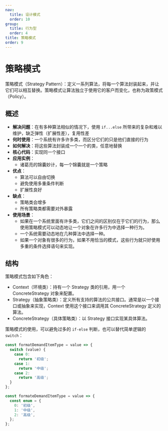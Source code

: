 ```yaml
---
nav:
  title: 设计模式
  order: 10
group:
  title: 行为型
  order: 4
title: 策略模式
order: 9
---
```


# 策略模式

策略模式（Strategy Pattern）：定义一系列算法，将每一个算法封装起来，并让它们可以相互替换。策略模式让算法独立于使用它的客户而变化，也称为政策模式（Policy）。

## 概述

- **解决问题**：在有多种算法相似的情况下，使用 `if...else` 所带来的复杂和难以维护，缺乏弹性（扩展性差），复用性差
- **何时使用**：一个系统有许多许多类，而区分它们的只是他们直接的行为
- **如何解决**：将这些算法封装成一个一个的类，任意地替换
- **核心代码**：实现同一个接口
- **应用实例**：
  - 诸葛亮的锦囊妙计，每一个锦囊就是一个策略
- **优点**：
  - 算法可以自由切换
  - 避免使用多重条件判断
  - 扩展性良好
- **缺点**：
  - 策略类会增多
  - 所有策略类都需要对外暴露
- **使用场景**：
  - 如果在一个系统里面有许多类，它们之间的区别仅在于它们的行为，那么使用策略模式可以动态地让一个对象在许多行为中选择一种行为。
  - 一个系统需要动态地在几种算法中选择一种。
  - 如果一个对象有很多的行为，如果不用恰当的模式，这些行为就只好使用多重的条件选择语句来实现。

## 结构

策略模式包含如下角色：

- Context（环境类）：持有一个 Strategy 类的引用，用一个 ConcreteStrategy 对象来配置。
- Strategy（抽象策略类）：定义所有支持的算法的公共接口。通常是以一个接口或抽象来实现，Context 使用这个接口来调用其 ConcreteStrategy 定义的算法。
- ConcreteStrategy（具体策略类）：以 Strategy 接口实现某具体算法。

策略模式的使用，可以避免过多的 `if-else` 判断，也可以替代简单逻辑的 `switch`：

```js
const formatDemandItemType = value => {
  switch (value) {
    case 0:
      return '初级';
    case 1:
      return '中级';
    case 2:
      return '高级';
  }
};

const formateDemandItemType = value => {
  const enum = {
    0: '初级',
    1: '中级',
    2: '高级',
  };
};
```

